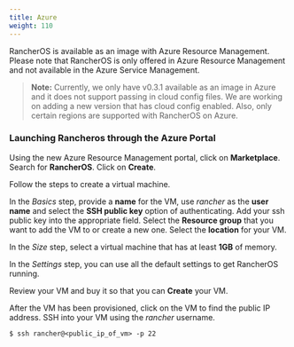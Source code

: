 ```yaml
---
title: Azure
weight: 110
---
```


RancherOS is available as an image with Azure Resource Management. Please note that RancherOS is only offered in Azure Resource Management and not available in the Azure Service Management.

> **Note:** Currently, we only have v0.3.1 available as an image in Azure and it does not support passing in cloud config files. We are working on adding a new version that has cloud config enabled. Also, only certain regions are supported with RancherOS on Azure.

### Launching Rancheros through the Azure Portal

Using the new Azure Resource Management portal, click on **Marketplace**. Search for **RancherOS**. Click on **Create**.

Follow the steps to create a virtual machine.

In the _Basics_ step, provide a **name** for the VM, use _rancher_ as the **user name** and select the **SSH public key** option of authenticating. Add your ssh public key into the appropriate field. Select the **Resource group** that you want to add the VM to or create a new one. Select the **location** for your VM.

In the _Size_ step, select a virtual machine that has at least **1GB** of memory.

In the _Settings_ step, you can use all the default settings to get RancherOS running.

Review your VM and buy it so that you can **Create** your VM.

After the VM has been provisioned, click on the VM to find the public IP address. SSH into your VM using the _rancher_ username.

```
$ ssh rancher@<public_ip_of_vm> -p 22
```
